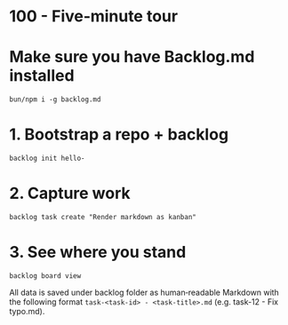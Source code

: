 # 100 - Five‑minute tour

# Make sure you have Backlog.md installed

```
bun/npm i -g backlog.md
```

# 1. Bootstrap a repo + backlog
```
backlog init hello-
```

# 2. Capture work

```
backlog task create "Render markdown as kanban"
```

# 3. See where you stand

```
backlog board view
```

All data is saved under backlog folder as human‑readable Markdown with the following format ```task-<task-id> - <task-title>.md``` (e.g. task-12 - Fix typo.md).